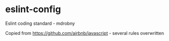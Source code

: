 # eslint-config
Eslint coding standard - mdrobny

Copied from https://github.com/airbnb/javascript - several rules overwritten
